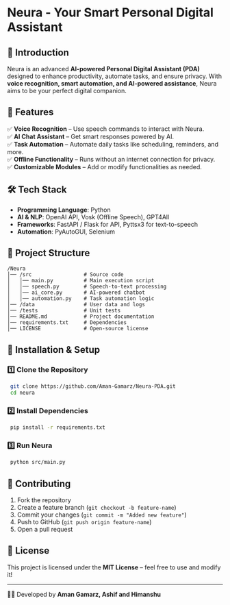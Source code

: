 # **Neura - Your Smart Personal Digital Assistant**

## 🚀 Introduction

Neura is an advanced **AI-powered Personal Digital Assistant (PDA)** designed to enhance productivity, automate tasks, and ensure privacy. With **voice recognition, smart automation, and AI-powered assistance**, Neura aims to be your perfect digital companion.

## 🎯 Features

✅ **Voice Recognition** – Use speech commands to interact with Neura.\
✅ **AI Chat Assistant** – Get smart responses powered by AI.\
✅ **Task Automation** – Automate daily tasks like scheduling, reminders, and more.\
✅ **Offline Functionality** – Runs without an internet connection for privacy.\
✅ **Customizable Modules** – Add or modify functionalities as needed.

## 🛠️ Tech Stack

- **Programming Language**: Python
- **AI & NLP**: OpenAI API, Vosk (Offline Speech), GPT4All
- **Frameworks**: FastAPI / Flask for API, Pyttsx3 for text-to-speech
- **Automation**: PyAutoGUI, Selenium

## 📂 Project Structure

```
/Neura
│── /src                 # Source code
│   │── main.py          # Main execution script
│   │── speech.py        # Speech-to-text processing
│   │── ai_core.py       # AI-powered chatbot
│   │── automation.py    # Task automation logic
│── /data                # User data and logs
│── /tests               # Unit tests
│── README.md            # Project documentation
│── requirements.txt     # Dependencies
│── LICENSE              # Open-source license
```

## 🚀 Installation & Setup

### **1️⃣ Clone the Repository**

```sh
 git clone https://github.com/Aman-Gamarz/Neura-PDA.git
 cd neura
```

### **2️⃣ Install Dependencies**

```sh
 pip install -r requirements.txt
```

### **3️⃣ Run Neura**

```sh
 python src/main.py
```

## 🤝 Contributing

1. Fork the repository
2. Create a feature branch (`git checkout -b feature-name`)
3. Commit your changes (`git commit -m "Added new feature"`)
4. Push to GitHub (`git push origin feature-name`)
5. Open a pull request

## 📜 License

This project is licensed under the **MIT License** – feel free to use and modify it!

---

👨‍💻 Developed by **Aman Gamarz, Ashif and Himanshu**
